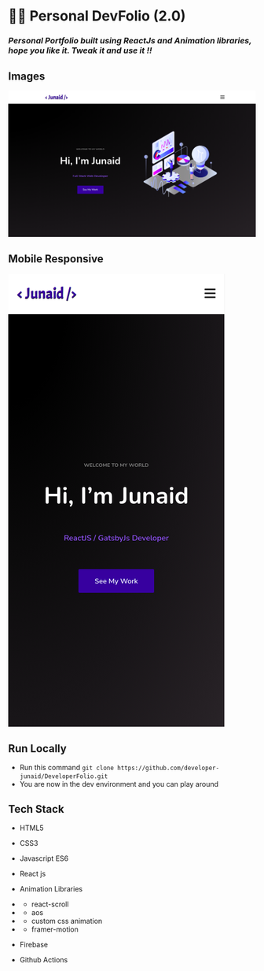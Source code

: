 # 👨‍💻 Personal DevFolio (2.0)

### _Personal Portfolio built using ReactJs and Animation libraries, hope you like it. Tweak it and use it !!_


## Images

<img src='./project_images/portfolio.png/' />

## Mobile Responsive

<img src='./project_images/mobile.png/' />

## Run Locally

- Run this command `git clone https://github.com/developer-junaid/DeveloperFolio.git`
- You are now in the dev environment and you can play around

## Tech Stack

- HTML5
- CSS3
- Javascript ES6
- React js

- Animation Libraries
- - react-scroll
- - aos
- - custom css animation
- - framer-motion

- Firebase
- Github Actions
